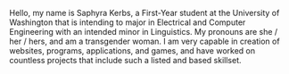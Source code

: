 Hello, my name is Saphyra Kerbs, a First-Year student at the University of Washington that is intending to major in Electrical and Computer Engineering with an intended minor in Linguistics.
My pronouns are she / her / hers, and am a transgender woman.
I am very capable in creation of websites, programs, applications, and games, and have worked on countless projects that include such a listed and based skillset.
